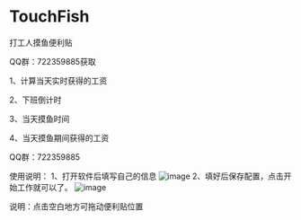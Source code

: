 # TouchFish
打工人摸鱼便利贴

QQ群：722359885获取



1、计算当天实时获得的工资


2、下班倒计时


3、当天摸鱼时间


4、当天摸鱼期间获得的工资

QQ群：722359885

使用说明：
1、打开软件后填写自己的信息
![image](https://github.com/user-attachments/assets/371731b9-b3d6-4fa3-a591-773dbc122e57)
2、填好后保存配置，点击开始工作就可以了。
![image](https://github.com/user-attachments/assets/b7269280-6677-4a08-ac85-3403b0aa2bd4)

说明：点击空白地方可拖动便利贴位置
